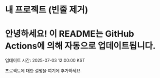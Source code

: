 # 내 프로젝트 (빈줄 제거)
# 안녕하세요! 이 README는 GitHub Actions에 의해 자동으로 업데이트됩니다.
<!--TIME-START-->
업데이트 시간: 2025-07-03 12:00:00 KST
<!--TIME-END-->
프로젝트에 대한 설명을 여기에 추가하세요.
